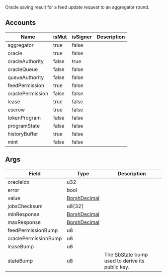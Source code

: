 Oracle saving result for a feed update request to an aggregator round.

## Accounts
|Name|isMut|isSigner|Description|
|--|--|--|--|
| aggregator | true | false |  |
| oracle | true | false |  |
| oracleAuthority | false | true |  |
| oracleQueue | false | false |  |
| queueAuthority | false | false |  |
| feedPermission | true | false |  |
| oraclePermission | false | false |  |
| lease | true | false |  |
| escrow | true | false |  |
| tokenProgram | false | false |  |
| programState | false | false |  |
| historyBuffer | true | false |  |
| mint | false | false |  |
## Args
|Field|Type|Description|
|--|--|--|
| oracleIdx |  u32 |  |
| error |  bool |  |
| value |  [BorshDecimal](/solana/idl/types/BorshDecimal) |  |
| jobsChecksum |  u8[32] |  |
| minResponse |  [BorshDecimal](/solana/idl/types/BorshDecimal) |  |
| maxResponse |  [BorshDecimal](/solana/idl/types/BorshDecimal) |  |
| feedPermissionBump |  u8 |  |
| oraclePermissionBump |  u8 |  |
| leaseBump |  u8 |  |
| stateBump |  u8 | The [SbState](/solana/idl/accounts/SbState) bump used to derive its public key. |
